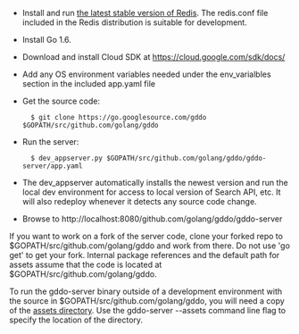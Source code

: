 - Install and run [the latest stable version of Redis](http://redis.io/download). The redis.conf file included in the Redis distribution is suitable for development.
- Install Go 1.6.
- Download and install Cloud SDK at https://cloud.google.com/sdk/docs/
- Add any OS environment variables needed under the env_varialbles section in the included app.yaml file
- Get the source code:

        $ git clone https://go.googlesource.com/gddo $GOPATH/src/github.com/golang/gddo

- Run the server:

        $ dev_appserver.py $GOPATH/src/github.com/golang/gddo/gddo-server/app.yaml
- The dev_appserver automatically installs the newest version and run the local dev environment for access to local version of Search API, etc. It will also redeploy whenever it detects any source code change.

- Browse to http://localhost:8080/github.com/golang/gddo/gddo-server

If you want to work on a fork of the server code, clone your forked repo to $GOPATH/src/github.com/golang/gddo and work from there. Do not use 'go get' to get your fork. Internal package references and the default path for assets assume that the code is located at $GOPATH/src/github.com/golang/gddo.

To run the gddo-server binary outside of a development environment with the source in $GOPATH/src/github.com/golang/gddo, you will need a copy of the [assets directory](https://github.com/golang/gddo/tree/master/gddo-server/assets). Use the gddo-server --assets command line flag to specify the location of the directory.